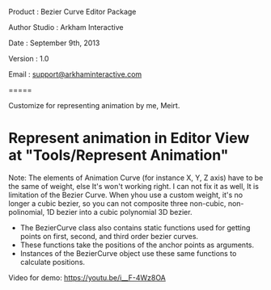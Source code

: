 Product : Bezier Curve Editor Package

Author Studio : Arkham Interactive

Date : September 9th, 2013

Version : 1.0

Email : support@arkhaminteractive.com

=====

Customize for representing animation by me, Meirt.

Represent animation in Editor View at "Tools/Represent Animation"
=====

Note:
	The elements of Animation Curve (for instance X, Y, Z axis) have to be the same of weight, else It's won't working right.
	I can not fix it as well, It is limitation of the Bezier Curve.
	When yhou use a custom weight, it's no longer a cubic bezier, so you can not composite three non-cubic, non-polinomial, 1D bezier into a cubic polynomial 3D bezier.

 - The BezierCurve class also contains static functions used for getting points on first, second, and third order bezier curves. 
 - These functions take the positions of the anchor points as arguments.
 - Instances of the BezierCurve object use these same functions to calculate positions.

 Video for demo: https://youtu.be/i__F-4Wz8OA
